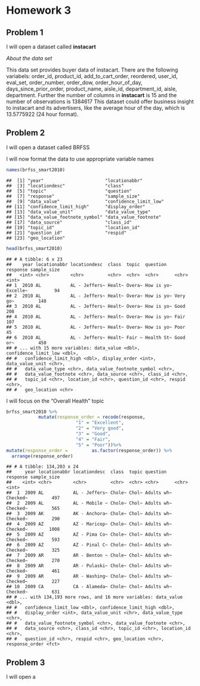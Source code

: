 Homework 3
================

## Problem 1

I will open a dataset called **instacart**

*About the data set*

This data set provides buyer data of instacart. There are the following
variabels: order\_id, product\_id, add\_to\_cart\_order, reordered,
user\_id, eval\_set, order\_number, order\_dow, order\_hour\_of\_day,
days\_since\_prior\_order, product\_name, aisle\_id, department\_id,
aisle, department. Further the number of columns in **instacart** is 15
and the number of observations is 1384617 This dataset could offer
business insight to instacart and its advertisers, like the average hour
of the day, which is 13.5775922 (24 hour format).

## Problem 2

I will open a dataset called BRFSS

I will now format the data to use appropriate variable names

``` r
names(brfss_smart2010)
```

    ##  [1] "year"                       "locationabbr"              
    ##  [3] "locationdesc"               "class"                     
    ##  [5] "topic"                      "question"                  
    ##  [7] "response"                   "sample_size"               
    ##  [9] "data_value"                 "confidence_limit_low"      
    ## [11] "confidence_limit_high"      "display_order"             
    ## [13] "data_value_unit"            "data_value_type"           
    ## [15] "data_value_footnote_symbol" "data_value_footnote"       
    ## [17] "data_source"                "class_id"                  
    ## [19] "topic_id"                   "location_id"               
    ## [21] "question_id"                "respid"                    
    ## [23] "geo_location"

``` r
head(brfss_smart2010)
```

    ## # A tibble: 6 x 23
    ##    year locationabbr locationdesc  class  topic  question   response sample_size
    ##   <int> <chr>        <chr>         <chr>  <chr>  <chr>      <chr>          <int>
    ## 1  2010 AL           AL - Jeffers~ Healt~ Overa~ How is yo~ Excelle~          94
    ## 2  2010 AL           AL - Jeffers~ Healt~ Overa~ How is yo~ Very go~         148
    ## 3  2010 AL           AL - Jeffers~ Healt~ Overa~ How is yo~ Good             208
    ## 4  2010 AL           AL - Jeffers~ Healt~ Overa~ How is yo~ Fair             107
    ## 5  2010 AL           AL - Jeffers~ Healt~ Overa~ How is yo~ Poor              45
    ## 6  2010 AL           AL - Jeffers~ Healt~ Fair ~ Health St~ Good or~         450
    ## # ... with 15 more variables: data_value <dbl>, confidence_limit_low <dbl>,
    ## #   confidence_limit_high <dbl>, display_order <int>, data_value_unit <chr>,
    ## #   data_value_type <chr>, data_value_footnote_symbol <chr>,
    ## #   data_value_footnote <chr>, data_source <chr>, class_id <chr>,
    ## #   topic_id <chr>, location_id <chr>, question_id <chr>, respid <chr>,
    ## #   geo_location <chr>

I will focus on the “Overall Health” topic

``` r
brfss_smart2010 %>% 
            mutate(response_order = recode(response, 
                          "1" = "Excellent", 
                          "2" = "Very good", 
                          "3" = "Good",
                          "4" = "Fair",
                          "5" = "Poor"))%>%
mutate(response_order =         as.factor(response_order)) %>% 
  arrange(response_order)
```

    ## # A tibble: 134,203 x 24
    ##     year locationabbr locationdesc  class  topic question   response sample_size
    ##    <int> <chr>        <chr>         <chr>  <chr> <chr>      <chr>          <int>
    ##  1  2009 AL           AL - Jeffers~ Chole~ Chol~ Adults wh~ Checked~         497
    ##  2  2009 AL           AL - Mobile ~ Chole~ Chol~ Adults wh~ Checked~         565
    ##  3  2009 AK           AK - Anchora~ Chole~ Chol~ Adults wh~ Checked~         290
    ##  4  2009 AZ           AZ - Maricop~ Chole~ Chol~ Adults wh~ Checked~        1008
    ##  5  2009 AZ           AZ - Pima Co~ Chole~ Chol~ Adults wh~ Checked~         593
    ##  6  2009 AZ           AZ - Pinal C~ Chole~ Chol~ Adults wh~ Checked~         325
    ##  7  2009 AR           AR - Benton ~ Chole~ Chol~ Adults wh~ Checked~         270
    ##  8  2009 AR           AR - Pulaski~ Chole~ Chol~ Adults wh~ Checked~         461
    ##  9  2009 AR           AR - Washing~ Chole~ Chol~ Adults wh~ Checked~         227
    ## 10  2009 CA           CA - Alameda~ Chole~ Chol~ Adults wh~ Checked~         631
    ## # ... with 134,193 more rows, and 16 more variables: data_value <dbl>,
    ## #   confidence_limit_low <dbl>, confidence_limit_high <dbl>,
    ## #   display_order <int>, data_value_unit <chr>, data_value_type <chr>,
    ## #   data_value_footnote_symbol <chr>, data_value_footnote <chr>,
    ## #   data_source <chr>, class_id <chr>, topic_id <chr>, location_id <chr>,
    ## #   question_id <chr>, respid <chr>, geo_location <chr>, response_order <fct>

## Problem 3

I will open a
